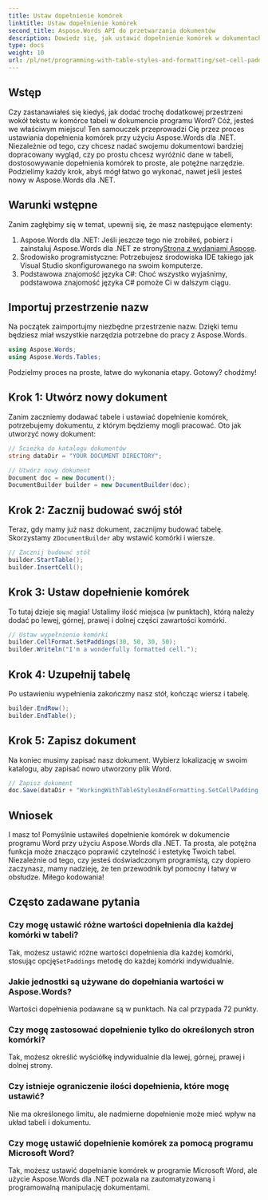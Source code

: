 ```yaml
---
title: Ustaw dopełnienie komórek
linktitle: Ustaw dopełnienie komórek
second_title: Aspose.Words API do przetwarzania dokumentów
description: Dowiedz się, jak ustawić dopełnienie komórek w dokumentach programu Word za pomocą Aspose.Words dla .NET, korzystając z naszego przewodnika krok po kroku. Z łatwością popraw formatowanie tabeli swojego dokumentu.
type: docs
weight: 10
url: /pl/net/programming-with-table-styles-and-formatting/set-cell-padding/
---
```

## Wstęp

Czy zastanawiałeś się kiedyś, jak dodać trochę dodatkowej przestrzeni wokół tekstu w komórce tabeli w dokumencie programu Word? Cóż, jesteś we właściwym miejscu! Ten samouczek przeprowadzi Cię przez proces ustawiania dopełnienia komórek przy użyciu Aspose.Words dla .NET. Niezależnie od tego, czy chcesz nadać swojemu dokumentowi bardziej dopracowany wygląd, czy po prostu chcesz wyróżnić dane w tabeli, dostosowywanie dopełnienia komórek to proste, ale potężne narzędzie. Podzielimy każdy krok, abyś mógł łatwo go wykonać, nawet jeśli jesteś nowy w Aspose.Words dla .NET.

## Warunki wstępne

Zanim zagłębimy się w temat, upewnij się, że masz następujące elementy:

1. Aspose.Words dla .NET: Jeśli jeszcze tego nie zrobiłeś, pobierz i zainstaluj Aspose.Words dla .NET ze strony[Strona z wydaniami Aspose](https://releases.aspose.com/words/net/).
2. Środowisko programistyczne: Potrzebujesz środowiska IDE takiego jak Visual Studio skonfigurowanego na swoim komputerze.
3. Podstawowa znajomość języka C#: Choć wszystko wyjaśnimy, podstawowa znajomość języka C# pomoże Ci w dalszym ciągu.

## Importuj przestrzenie nazw

Na początek zaimportujmy niezbędne przestrzenie nazw. Dzięki temu będziesz miał wszystkie narzędzia potrzebne do pracy z Aspose.Words.

```csharp
using Aspose.Words;
using Aspose.Words.Tables;
```

Podzielmy proces na proste, łatwe do wykonania etapy. Gotowy? chodźmy!

## Krok 1: Utwórz nowy dokument

Zanim zaczniemy dodawać tabele i ustawiać dopełnienie komórek, potrzebujemy dokumentu, z którym będziemy mogli pracować. Oto jak utworzyć nowy dokument:

```csharp
// Ścieżka do katalogu dokumentów
string dataDir = "YOUR DOCUMENT DIRECTORY";

// Utwórz nowy dokument
Document doc = new Document();
DocumentBuilder builder = new DocumentBuilder(doc);
```

## Krok 2: Zacznij budować swój stół

 Teraz, gdy mamy już nasz dokument, zacznijmy budować tabelę. Skorzystamy z`DocumentBuilder` aby wstawić komórki i wiersze.

```csharp
// Zacznij budować stół
builder.StartTable();
builder.InsertCell();
```

## Krok 3: Ustaw dopełnienie komórek

To tutaj dzieje się magia! Ustalimy ilość miejsca (w punktach), którą należy dodać po lewej, górnej, prawej i dolnej części zawartości komórki.

```csharp
// Ustaw wypełnienie komórki
builder.CellFormat.SetPaddings(30, 50, 30, 50);
builder.Writeln("I'm a wonderfully formatted cell.");
```

## Krok 4: Uzupełnij tabelę

Po ustawieniu wypełnienia zakończmy nasz stół, kończąc wiersz i tabelę.

```csharp
builder.EndRow();
builder.EndTable();
```

## Krok 5: Zapisz dokument

Na koniec musimy zapisać nasz dokument. Wybierz lokalizację w swoim katalogu, aby zapisać nowo utworzony plik Word.

```csharp
// Zapisz dokument
doc.Save(dataDir + "WorkingWithTableStylesAndFormatting.SetCellPadding.docx");
```

## Wniosek

I masz to! Pomyślnie ustawiłeś dopełnienie komórek w dokumencie programu Word przy użyciu Aspose.Words dla .NET. Ta prosta, ale potężna funkcja może znacząco poprawić czytelność i estetykę Twoich tabel. Niezależnie od tego, czy jesteś doświadczonym programistą, czy dopiero zaczynasz, mamy nadzieję, że ten przewodnik był pomocny i łatwy w obsłudze. Miłego kodowania!

## Często zadawane pytania

### Czy mogę ustawić różne wartości dopełnienia dla każdej komórki w tabeli?
 Tak, możesz ustawić różne wartości dopełnienia dla każdej komórki, stosując opcję`SetPaddings` metodę do każdej komórki indywidualnie.

### Jakie jednostki są używane do dopełniania wartości w Aspose.Words?
Wartości dopełnienia podawane są w punktach. Na cal przypada 72 punkty.

### Czy mogę zastosować dopełnienie tylko do określonych stron komórki?
Tak, możesz określić wyściółkę indywidualnie dla lewej, górnej, prawej i dolnej strony.

### Czy istnieje ograniczenie ilości dopełnienia, które mogę ustawić?
Nie ma określonego limitu, ale nadmierne dopełnienie może mieć wpływ na układ tabeli i dokumentu.

### Czy mogę ustawić dopełnienie komórek za pomocą programu Microsoft Word?
Tak, możesz ustawić dopełnianie komórek w programie Microsoft Word, ale użycie Aspose.Words dla .NET pozwala na zautomatyzowaną i programowalną manipulację dokumentami.